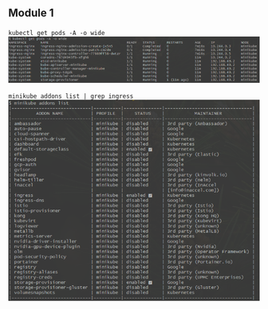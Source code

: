 ## Module 1  
  
`kubectl get pods -A -o wide`  
![](../screenshots/m1-get-pods-ingress.png)  
  
`minikube addons list | grep ingress`  
![minikube addons list | grep ingress](../screenshots/m1-ingress-enabled.png)  
  
  

